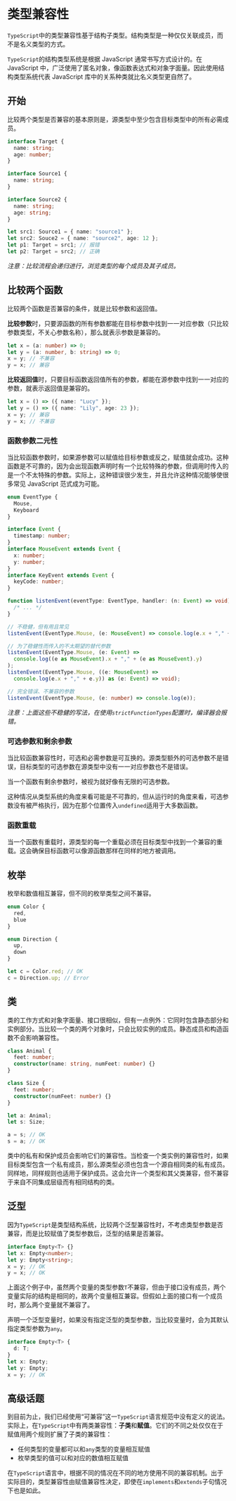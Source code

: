 # 类型兼容性

`TypeScript`中的类型兼容性基于结构子类型。结构类型是一种仅仅关联成员，而不是名义类型的方式。

`TypeScript`的结构类型系统是根据 JavaScript 通常书写方式设计的。在 JavaScript 中，广泛使用了匿名对象，像函数表达式和对象字面量。因此使用结构类型系统代表 JavaScript 库中的关系种类就比名义类型更自然了。

## 开始

比较两个类型是否兼容的基本原则是，源类型中至少包含目标类型中的所有必需成员。

```ts
interface Target {
  name: string;
  age: number;
}

interface Source1 {
  name: string;
}

interface Source2 {
  name: string;
  age: string;
}

let src1: Source1 = { name: "source1" };
let src2: Souce2 = { name: "source2", age: 12 };
let p1: Target = src1; // 报错
let p2: Target = src2; // 正确
```

_注意：比较流程会递归进行，浏览类型的每个成员及其子成员。_

## 比较两个函数

比较两个函数是否兼容的条件，就是比较参数和返回值。

**比较参数**时，只要源函数的所有参数都能在目标参数中找到一一对应参数（只比较参数类型，不关心参数名称），那么就表示参数是兼容的。

```ts
let x = (a: number) => 0;
let y = (a: number, b: string) => 0;
x = y; // 不兼容
y = x; // 兼容
```

**比较返回值**时，只要目标函数返回值所有的参数，都能在源参数中找到一一对应的参数，就表示返回值是兼容的。

```ts
let x = () => ({ name: "Lucy" });
let y = () => ({ name: "Lily", age: 23 });
x = y; // 兼容
y = x; // 不兼容
```

### 函数参数二元性

当比较函数参数时，如果源参数可以赋值给目标参数或反之，赋值就会成功。这种函数是不可靠的，因为会出现函数声明时有一个比较特殊的参数，但调用时传入的是一个不太特殊的参数。实际上，这种错误很少发生，并且允许这种情况能够使很多常见 JavaScript 范式成为可能。

```ts
enum EventType {
  Mouse,
  Keyboard
}

interface Event {
  timestamp: number;
}
interface MouseEvent extends Event {
  x: number;
  y: number;
}
interface KeyEvent extends Event {
  keyCode: number;
}

function listenEvent(eventType: EventType, handler: (n: Event) => void) {
  /* ... */
}

// 不稳健，但有用且常见
listenEvent(EventType.Mouse, (e: MouseEvent) => console.log(e.x + "," + e.y));

// 为了稳健性而传入的不太期望的替代参数
listenEvent(EventType.Mouse, (e: Event) =>
  console.log((e as MouseEvent).x + "," + (e as MouseEvent).y)
);
listenEvent(EventType.Mouse, ((e: MouseEvent) =>
  console.log(e.x + "," + e.y)) as (e: Event) => void);

// 完全错误、不兼容的参数
listenEvent(EventType.Mouse, (e: number) => console.log(e));
```

_注意：上面这些不稳健的写法，在使用`strictFunctionTypes`配置时，编译器会报错。_

### 可选参数和剩余参数

当比较函数兼容性时，可选和必需参数是可互换的。源类型额外的可选参数不是错误，目标类型的可选参数在源类型中没有一一对应参数也不是错误。

当一个函数有剩余参数时，被视为就好像有无限的可选参数。

这种情况从类型系统的角度来看可能是不可靠的，但从运行时的角度来看，可选参数没有被严格执行，因为在那个位置传入`undefined`适用于大多数函数。

### 函数重载

当一个函数有重载时，源类型的每一个重载必须在目标类型中找到一个兼容的重载。这会确保目标函数可以像源函数那样在同样的地方被调用。

## 枚举

枚举和数值相互兼容，但不同的枚举类型之间不兼容。

```ts
enum Color {
  red,
  blue
}

enum Direction {
  up,
  down
}

let c = Color.red; // OK
c = Direction.up; // Error
```

## 类

类的工作方式和对象字面量、接口很相似，但有一点例外：它同时包含静态部分和实例部分。当比较一个类的两个对象时，只会比较实例的成员。静态成员和构造函数不会影响兼容性。

```ts
class Animal {
  feet: number;
  constructor(name: string, numFeet: number) {}
}

class Size {
  feet: number;
  constructor(numFeet: number) {}
}

let a: Animal;
let s: Size;

a = s; // OK
s = a; // OK
```

类中的私有和保护成员会影响它们的兼容性。当检查一个类实例的兼容性时，如果目标类型包含一个私有成员，那么源类型必须也包含一个源自相同类的私有成员。同样地，同样规则也适用于保护成员。这会允许一个类型和其父类兼容，但不兼容于来自不同集成层级而有相同结构的类。

## 泛型

因为`TypeScript`是类型结构系统，比较两个泛型兼容性时，不考虑类型参数是否兼容，而是比较赋值了类型参数后，泛型的结果是否兼容。

```ts
interface Empty<T> {}
let x: Empty<number>;
let y: Empty<string>;
x = y; // OK
y = x; // OK
```

上面这个例子中，虽然两个变量的类型参数`T`不兼容，但由于接口没有成员，两个变量实际的结构是相同的，故两个变量相互兼容。但假如上面的接口有一个成员时，那么两个变量就不兼容了。

声明一个泛型变量时，如果没有指定泛型的类型参数，当比较变量时，会为其默认指定类型参数为`any`。

```ts
interface Empty<T> {
  d: T;
}
let x: Empty;
let y: Empty;
x = y; // OK
```

## 高级话题

到目前为止，我们已经使用“可兼容”这一`TypeScript`语言规范中没有定义的说法。实际上，在`TypeScript`中有两类兼容性：**子类**和**赋值**。它们的不同之处仅仅在于赋值用两个规则扩展了子类的兼容性：

- 任何类型的变量都可以和`any`类型的变量相互赋值
- 枚举类型的值可以和对应的数值相互赋值

在`TypeScript`语言中，根据不同的情况在不同的地方使用不同的兼容机制。出于实际目的，类型兼容性由赋值兼容性决定，即使在`implements`和`extends`子句情况下也是如此。
